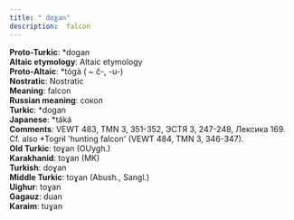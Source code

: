 ```yaml
---
title: " doɣan"
description:  falcon
---
```


<strong>Proto-Turkic</strong>:  *dogan<br>
<strong>Altaic etymology</strong>:  Altaic etymology<br>
<strong> Proto-Altaic</strong>:  *tógà ( ~ č-, -u-)<br>
<strong>Nostratic</strong>:  Nostratic<br>
<strong>Meaning</strong>:  falcon<br>
<strong>Russian meaning</strong>:  сокол<br>
<strong>Turkic</strong>:  *dogan<br>
<strong>Japanese</strong>:  *táká<br>
<strong>Comments</strong>:  VEWT 483, TMN 3, 351-352, ЭСТЯ 3, 247-248, Лексика 169. Cf. also *Togrɨl 'hunting falcon' (VEWT 484, TMN 3, 346-347).<br>
<strong>Old Turkic</strong>:  toɣan (OUygh.)<br>
<strong>Karakhanid</strong>:  toɣan (MK)<br>
<strong>Turkish</strong>:  doɣan<br>
<strong>Middle Turkic</strong>:  toɣan (Abush., Sangl.)<br>
<strong>Uighur</strong>:  toɣan<br>
<strong>Gagauz</strong>:  duan<br>
<strong>Karaim</strong>:  tuɣan<br>


